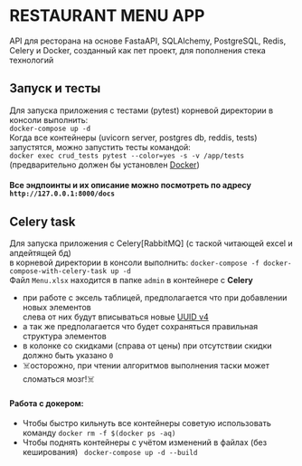 # RESTAURANT MENU APP
API для ресторана на основе FastaAPI, SQLAlchemy, PostgreSQL, Redis, Celery и Docker, созданный как пет проект, для пополнения стека технологий
## Запуск и тесты
Для запуска приложения с тестами (pytest) корневой директории в консоли выполнить:<br>
`docker-compose up -d`<br>
Когда все контейнеры (uvicorn server, postgres db, reddis, tests) запустятся, можно запустить тесты командой:<br>
`docker exec crud_tests pytest --color=yes -s -v /app/tests`<br>
(предварительно должен бы установлен <a href="https://www.docker.com/">Docker<a>)
<br>
#### Все эндпоинты и их описание можно посмотреть по адресу `http://127.0.0.1:8000/docs`
## Celery task
Для запуска приложения с Celery[RabbitMQ] (с таской читающей excel и апдейтящей бд)<br>
в корневой директории в консоли выполнить: `docker-compose -f docker-compose-with-celery-task up -d`<br>
Файл `Menu.xlsx` находится в папке `admin` в контейнере с <b>Celery</b><br>
- при работе с эксель таблицей, предполагается что при добавлении новых элементов <br>
слева от них будут вписываться новые <a href="https://uuidgen.org/v/4">UUID v4<a>
- а так же предполагается что будет сохраняться правильная структура элементов
- в колонке со скидками (справа от цены) при отсутствии скидки должно быть указано `0`
- :skull_and_crossbones:осторожно, при чтении алгоритмов выполнения таски может сломаться мозг!:skull_and_crossbones:

#### Работа с докером:
- Чтобы быстро кильнуть все контейнеры советую использовать команду `docker rm -f $(docker ps -aq)`
- Чтобы поднять контейнеры с учётом изменений в файлах (без кеширования) ` docker-compose up -d --build`
